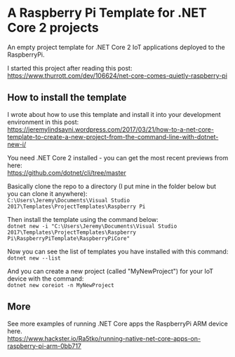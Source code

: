 # A Raspberry Pi Template for .NET Core 2 projects
An empty project template for .NET Core 2 IoT applications deployed to the RaspberryPi.

I started this project after reading this post:
https://www.thurrott.com/dev/106624/net-core-comes-quietly-raspberry-pi

## How to install the template
I wrote about how to use this template and install it into your development environment in this post:  
https://jeremylindsayni.wordpress.com/2017/03/21/how-to-a-net-core-template-to-create-a-new-project-from-the-command-line-with-dotnet-new-i/

You need .NET Core 2 installed - you can get the most recent previews from here:  
https://github.com/dotnet/cli/tree/master

Basically clone the repo to a directory (I put mine in the folder below but you can clone it anywhere):  
<code>C:\Users\Jeremy\Documents\Visual Studio 2017\Templates\ProjectTemplates\Raspberry Pi</code>

Then install the template using the command below:  
<code>dotnet new -i "C:\Users\Jeremy\Documents\Visual Studio 2017\Templates\ProjectTemplates\Raspberry Pi\RaspberryPiTemplate\RaspberryPiCore"</code>

Now you can see the list of templates you have installed with this command:  
<code>dotnet new --list</code>

And you can create a new project (called "MyNewProject") for your IoT device with the command:  
<code>dotnet new coreiot -n MyNewProject</code>

## More
See more examples of running .NET Core apps the RaspberryPi ARM device here.  
https://www.hackster.io/Ra5tko/running-native-net-core-apps-on-raspberry-pi-arm-0bb717
